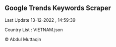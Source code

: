 

## Google Trends Keywords Scraper 
 
Last Update 13-12-2022 , 14:59:39

Country List :
VIETNAM.json



© Abdul Muttaqin 
